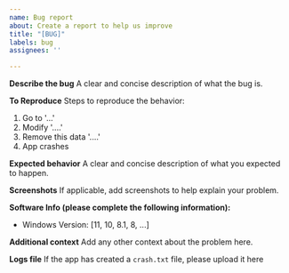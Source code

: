 ```yaml
---
name: Bug report
about: Create a report to help us improve
title: "[BUG]"
labels: bug
assignees: ''

---
```


**Describe the bug**
A clear and concise description of what the bug is.

**To Reproduce**
Steps to reproduce the behavior:
1. Go to '...'
2. Modify '....'
3. Remove this data '....'
4. App crashes

**Expected behavior**
A clear and concise description of what you expected to happen.

**Screenshots**
If applicable, add screenshots to help explain your problem.

**Software Info (please complete the following information):**
 - Windows Version: [11, 10, 8.1, 8, ...]

**Additional context**
Add any other context about the problem here.

**Logs file**
If the app has created a `crash.txt` file, please upload it here
